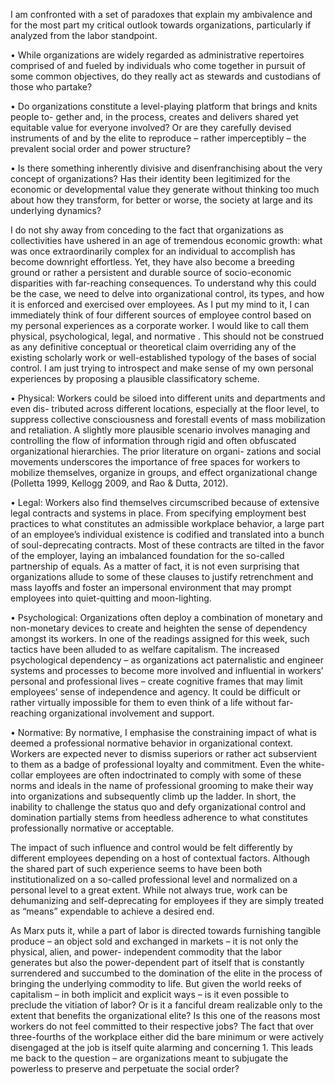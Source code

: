 I am confronted with a set of paradoxes that explain my ambivalence and for the most part my critical outlook towards organizations,
particularly if analyzed from the labor standpoint.

• While organizations are widely regarded as administrative repertoires comprised of and
fueled by individuals who come together in pursuit of some common objectives, do they
really act as stewards and custodians of those who partake?

• Do organizations constitute a level-playing platform that brings and knits people to-
gether and, in the process, creates and delivers shared yet equitable value for everyone
involved? Or are they carefully devised instruments of and by the elite to reproduce –
rather imperceptibly – the prevalent social order and power structure?

• Is there something inherently divisive and disenfranchising about the very concept of
organizations? Has their identity been legitimized for the economic or developmental
value they generate without thinking too much about how they transform, for better or
worse, the society at large and its underlying dynamics?

I do not shy away from conceding to the fact that organizations as collectivities have
ushered in an age of tremendous economic growth: what was once extraordinarily complex
for an individual to accomplish has become downright effortless. Yet, they have also become
a breeding ground or rather a persistent and durable source of socio-economic disparities
with far-reaching consequences. To understand why this could be the case, we need to delve
into organizational control, its types, and how it is enforced and exercised over employees.
As I put my mind to it, I can immediately think of four different sources of employee control
based on my personal experiences as a corporate worker. I would like to call them physical,
psychological, legal, and normative . This should not be construed as any definitive conceptual
or theoretical claim overriding any of the existing scholarly work or well-established typology
of the bases of social control. I am just trying to introspect and make sense of my own personal
experiences by proposing a plausible classificatory scheme.

• Physical: Workers could be siloed into different units and departments and even dis-
tributed across different locations, especially at the floor level, to suppress collective
consciousness and forestall events of mass mobilization and retaliation. A slightly more
plausible scenario involves managing and controlling the flow of information through
rigid and often obfuscated organizational hierarchies. The prior literature on organi-
zations and social movements underscores the importance of free spaces for workers
to mobilize themselves, organize in groups, and effect organizational change (Polletta
1999, Kellogg 2009, and Rao & Dutta, 2012).

• Legal: Workers also find themselves circumscribed because of extensive legal contracts
and systems in place. From specifying employment best practices to what constitutes
an admissible workplace behavior, a large part of an employee’s individual existence
is codified and translated into a bunch of soul-deprecating contracts. Most of these
contracts are tilted in the favor of the employer, laying an imbalanced foundation for
the so-called partnership of equals. As a matter of fact, it is not even surprising that
organizations allude to some of these clauses to justify retrenchment and mass layoffs
and foster an impersonal environment that may prompt employees into quiet-quitting
and moon-lighting.

• Psychological: Organizations often deploy a combination of monetary and non-monetary
devices to create and heighten the sense of dependency amongst its workers. In one
of the readings assigned for this week, such tactics have been alluded to as welfare
capitalism. The increased psychological dependency – as organizations act paternalistic
and engineer systems and processes to become more involved and influential in workers’
personal and professional lives – create cognitive frames that may limit employees’ sense
of independence and agency. It could be difficult or rather virtually impossible for them
to even think of a life without far-reaching organizational involvement and support.

• Normative: By normative, I emphasise the constraining impact of what is deemed a
professional normative behavior in organizational context. Workers are expected never
to dismiss superiors or rather act subservient to them as a badge of professional loyalty
and commitment. Even the white-collar employees are often indoctrinated to comply
with some of these norms and ideals in the name of professional grooming to make their
way into organizations and subsequently climb up the ladder. In short, the inability to
challenge the status quo and defy organizational control and domination partially stems
from heedless adherence to what constitutes professionally normative or acceptable.

The impact of such influence and control would be felt differently by different employees
depending on a host of contextual factors. Although the shared part of such experience seems
to have been both institutionalized on a so-called professional level and normalized on a personal
level to a great extent. While not always true, work can be dehumanizing and self-deprecating
for employees if they are simply treated as “means” expendable to achieve a desired end.

As Marx puts it, while a part of labor is directed towards furnishing tangible produce
– an object sold and exchanged in markets – it is not only the physical, alien, and power-
independent commodity that the labor generates but also the power-dependent part of itself
that is constantly surrendered and succumbed to the domination of the elite in the process
of bringing the underlying commodity to life. But given the world reeks of capitalism – in
both implicit and explicit ways – is it even possible to preclude the vitiation of labor? Or is
it a fanciful dream realizable only to the extent that benefits the organizational elite? Is this
one of the reasons most workers do not feel committed to their respective jobs? The fact that
over three-fourths of the workplace either did the bare minimum or were actively disengaged
at the job is itself quite alarming and concerning 1. This leads me back to the question – are
organizations meant to subjugate the powerless to preserve and perpetuate the social order?
